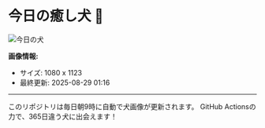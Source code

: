 # 今日の癒し犬 🐶

![今日の犬](https://cdn2.thedogapi.com/images/xJJyuYXJS.jpg)

**画像情報:**
- サイズ: 1080 x 1123
- 最終更新: 2025-08-29 01:16

---

このリポジトリは毎日朝9時に自動で犬画像が更新されます。
GitHub Actionsの力で、365日違う犬に出会えます！
